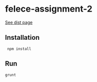 # felece-assignment-2

[See dist page](https://doguskar.github.io/felece-assignment-2-dist/)

 ## Installation
  
	 npm install

## Run

	grunt
